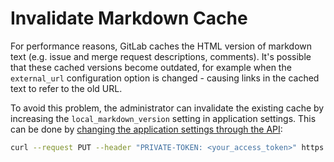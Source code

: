# Invalidate Markdown Cache

For performance reasons, GitLab caches the HTML version of markdown text
(e.g. issue and merge request descriptions, comments). It's possible
that these cached versions become outdated, for example
when the `external_url` configuration option is changed - causing links
in the cached text to refer to the old URL.

To avoid this problem, the administrator can invalidate the existing cache by
increasing the `local_markdown_version` setting in application settings.  This can
be done by [changing the application settings through
the API](../api/settings.md#change-application-settings):

```bash
curl --request PUT --header "PRIVATE-TOKEN: <your_access_token>" https://gitlab.example.com/api/v4/application/settings?local_markdown_version=<increased_number>
```
